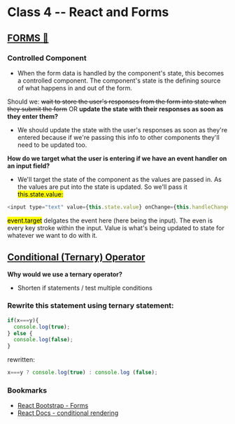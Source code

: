 # Class 4 -- React and Forms

## [FORMS 📄](https://reactjs.org/docs/forms.html)

### Controlled Component

- When the form data is handled by the component's state, this becomes a controlled component. The component's state is the defining source of what happens in and out of the form.

Should we: ~~wait to store the user's responses from the form into state when they submit the form~~ OR **update the state with their responses as soon as they enter them?**

- We should update the state with the user's responses as soon as they're entered because if we're passing this info to other components they'll need to be updated too.

**How do we target what the user is entering if we have an event handler on an input field?**

- We'll target the state of the component as the values are passed in. As the values are put into the state is updated. So we'll pass it <mark>this.state.value:</mark>

```js
<input type="text" value={this.state.value} onChange={this.handleChange}/>
```

<mark>event.target</mark> delgates the event here (here being the input). The even is every key stroke within the input. Value is what's being updated to state for whatever we want to do with it.

## [Conditional (Ternary) Operator](https://codeburst.io/javascript-the-conditional-ternary-operator-explained-cac7218beeff)

**Why would we use a ternary operator?**

- Shorten if statements / test multiple conditions

### Rewrite this statement using ternary statement:

```js
if(x===y){
  console.log(true);
} else {
  console.log(false);
}
```

rewritten:

```js
x===y ? console.log(true) : console.log (false);
```

### Bookmarks

- [React Bootstrap - Forms](https://react-bootstrap.github.io/forms/overview/)
- [React Docs - conditional rendering](https://reactjs.org/docs/conditional-rendering.html)